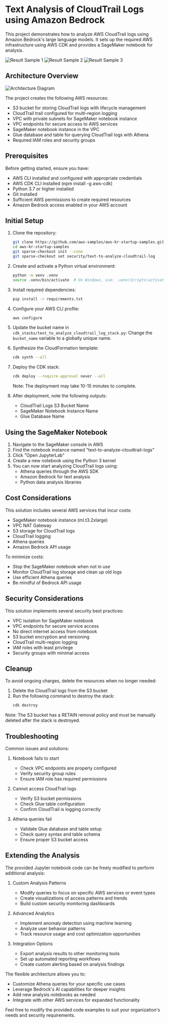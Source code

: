 # Text Analysis of CloudTrail Logs using Amazon Bedrock

This project demonstrates how to analyze AWS CloudTrail logs using Amazon Bedrock's large language models. It sets up the required AWS infrastructure using AWS CDK and provides a SageMaker notebook for analysis.

![Result Sample 1](/security/text-to-analyze-cloudtrail-log/images/result_sample_1.png)
![Result Sample 2](/security/text-to-analyze-cloudtrail-log/images/result_sample_2.png)
![Result Sample 3](/security/text-to-analyze-cloudtrail-log/images/result_sample_3.png)
## Architecture Overview

![Architecture Diagram](/security/text-to-analyze-cloudtrail-log/images/architect.png)

The project creates the following AWS resources:

- S3 bucket for storing CloudTrail logs with lifecycle management
- CloudTrail trail configured for multi-region logging
- VPC with private subnets for SageMaker notebook instance
- VPC endpoints for secure access to AWS services
- SageMaker notebook instance in the VPC
- Glue database and table for querying CloudTrail logs with Athena
- Required IAM roles and security groups

## Prerequisites

Before getting started, ensure you have:

- AWS CLI installed and configured with appropriate credentials
- AWS CDK CLI installed (npm install -g aws-cdk)
- Python 3.7 or higher installed
- Git installed
- Sufficient AWS permissions to create required resources
- Amazon Bedrock access enabled in your AWS account

## Initial Setup

1. Clone the repository:
   ```bash
   git clone https://github.com/aws-samples/aws-kr-startup-samples.git
   cd aws-kr-startup-samples
   git sparse-checkout init --cone
   git sparse-checkout set security/text-to-analyze-cloudtrail-log
   ```

2. Create and activate a Python virtual environment:
   ```bash
   python -m venv .venv
   source .venv/bin/activate  # On Windows, use: .venv\Scripts\activate
   ```

3. Install required dependencies:
   ```bash
   pip install -r requirements.txt
   ```

4. Configure your AWS CLI profile:
   ```bash
   aws configure
   ```

5. Update the bucket name in `cdk_stacks/text_to_analyze_cloudtrail_log_stack.py`:
   Change the `bucket_name` variable to a globally unique name.

6. Synthesize the CloudFormation template:
   ```bash
   cdk synth --all
   ```

7. Deploy the CDK stack:
   ```bash
   cdk deploy --require-approval never --all
   ```

   Note: The deployment may take 10-15 minutes to complete.

8. After deployment, note the following outputs:
   - CloudTrail Logs S3 Bucket Name
   - SageMaker Notebook Instance Name 
   - Glue Database Name

## Using the SageMaker Notebook

1. Navigate to the SageMaker console in AWS
2. Find the notebook instance named "text-to-analyze-cloudtrail-logs"
3. Click "Open JupyterLab"
4. Create a new notebook using the Python 3 kernel
5. You can now start analyzing CloudTrail logs using:
   - Athena queries through the AWS SDK
   - Amazon Bedrock for text analysis
   - Python data analysis libraries

## Cost Considerations

This solution includes several AWS services that incur costs:

- SageMaker notebook instance (ml.t3.2xlarge)
- VPC NAT Gateway
- S3 storage for CloudTrail logs
- CloudTrail logging
- Athena queries
- Amazon Bedrock API usage

To minimize costs:
- Stop the SageMaker notebook when not in use
- Monitor CloudTrail log storage and clean up old logs
- Use efficient Athena queries
- Be mindful of Bedrock API usage

## Security Considerations

This solution implements several security best practices:

- VPC isolation for SageMaker notebook
- VPC endpoints for secure service access
- No direct internet access from notebook
- S3 bucket encryption and versioning
- CloudTrail multi-region logging
- IAM roles with least privilege
- Security groups with minimal access

## Cleanup

To avoid ongoing charges, delete the resources when no longer needed:

1. Delete the CloudTrail logs from the S3 bucket
2. Run the following command to destroy the stack:
   ```bash
   cdk destroy
   ```

Note: The S3 bucket has a RETAIN removal policy and must be manually deleted after the stack is destroyed.

## Troubleshooting

Common issues and solutions:

1. Notebook fails to start
   - Check VPC endpoints are properly configured
   - Verify security group rules
   - Ensure IAM role has required permissions

2. Cannot access CloudTrail logs
   - Verify S3 bucket permissions
   - Check Glue table configuration
   - Confirm CloudTrail is logging correctly

3. Athena queries fail
   - Validate Glue database and table setup
   - Check query syntax and table schema
   - Ensure proper S3 bucket access

## Extending the Analysis

The provided Jupyter notebook code can be freely modified to perform additional analysis:

1. Custom Analysis Patterns
   - Modify queries to focus on specific AWS services or event types
   - Create visualizations of access patterns and trends
   - Build custom security monitoring dashboards

2. Advanced Analytics
   - Implement anomaly detection using machine learning
   - Analyze user behavior patterns
   - Track resource usage and cost optimization opportunities

3. Integration Options
   - Export analysis results to other monitoring tools
   - Set up automated reporting workflows
   - Create custom alerting based on analysis findings

The flexible architecture allows you to:
- Customize Athena queries for your specific use cases
- Leverage Bedrock's AI capabilities for deeper insights
- Add new analysis notebooks as needed
- Integrate with other AWS services for expanded functionality

Feel free to modify the provided code examples to suit your organization's needs and security requirements.

